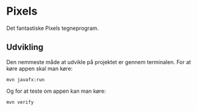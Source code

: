 # Pixels

Det fantastiske Pixels tegneprogram.

## Udvikling

Den nemmeste måde at udvikle på projektet er gennem terminalen.
For at køre appen skal man køre:

```
mvn javafx:run
```

Og for at teste om appen kan man køre:

```
mvn verify
```
